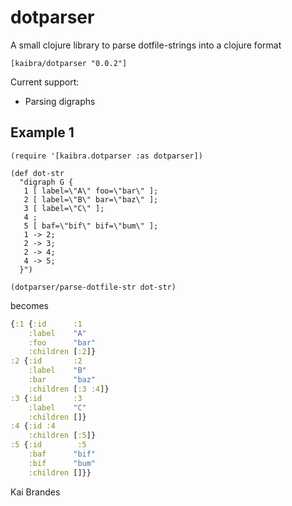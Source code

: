 # dotparser
A small clojure library to parse dotfile-strings into a clojure format

`[kaibra/dotparser "0.0.2"]`

Current support:
*   Parsing digraphs

## Example 1


```
(require '[kaibra.dotparser :as dotparser])

(def dot-str
  "digraph G {
   1 [ label=\"A\" foo=\"bar\" ];
   2 [ label=\"B\" bar=\"baz\" ];
   3 [ label=\"C\" ];
   4 ;
   5 [ baf=\"bif\" bif=\"bum\" ];
   1 -> 2;
   2 -> 3;
   2 -> 4;
   4 -> 5;
  }")

(dotparser/parse-dotfile-str dot-str)

```

becomes 

```clj
{:1 {:id      :1
    :label    "A"
    :foo      "bar"
    :children [:2]}
:2 {:id       :2
    :label    "B"
    :bar      "baz"
    :children [:3 :4]}
:3 {:id       :3
    :label    "C"
    :children []}
:4 {:id :4
    :children [:5]}
:5 {:id        :5
    :baf      "bif"
    :bif      "bum"
    :children []}}

```

Kai Brandes